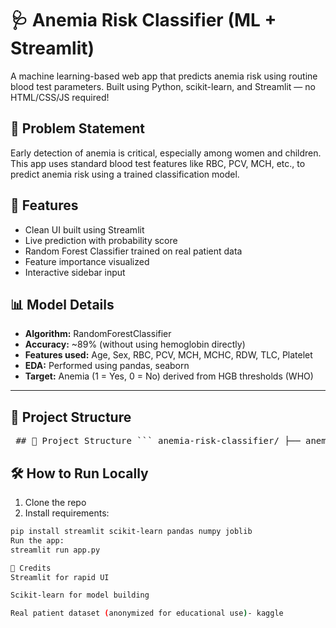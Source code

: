 # 🩺 Anemia Risk Classifier (ML + Streamlit)

A machine learning-based web app that predicts anemia risk using routine blood test parameters. Built using Python, scikit-learn, and Streamlit — no HTML/CSS/JS required!


## 🔬 Problem Statement

Early detection of anemia is critical, especially among women and children. This app uses standard blood test features like RBC, PCV, MCH, etc., to predict anemia risk using a trained classification model.


## 🧠 Features

- Clean UI built using Streamlit  
- Live prediction with probability score  
- Random Forest Classifier trained on real patient data  
- Feature importance visualized  
- Interactive sidebar input



## 📊 Model Details

- **Algorithm:** RandomForestClassifier  
- **Accuracy:** ~89% (without using hemoglobin directly)  
- **Features used:** Age, Sex, RBC, PCV, MCH, MCHC, RDW, TLC, Platelet  
- **EDA:** Performed using pandas, seaborn  
- **Target:** Anemia (1 = Yes, 0 = No) derived from HGB thresholds (WHO)

---

## 📁 Project Structure

<pre> ## 📁 Project Structure ``` anemia-risk-classifier/ ├── anemia_classifier.ipynb # Full notebook (EDA + model training) ├── anemia_risk_classifier.pkl # Trained model ├── app.py # Streamlit web app └── README.md # This file ``` </pre>



## 🛠️ How to Run Locally

1. Clone the repo  
2. Install requirements:
```bash
pip install streamlit scikit-learn pandas numpy joblib
Run the app:
streamlit run app.py

🌟 Credits
Streamlit for rapid UI

Scikit-learn for model building

Real patient dataset (anonymized for educational use)- kaggle 

